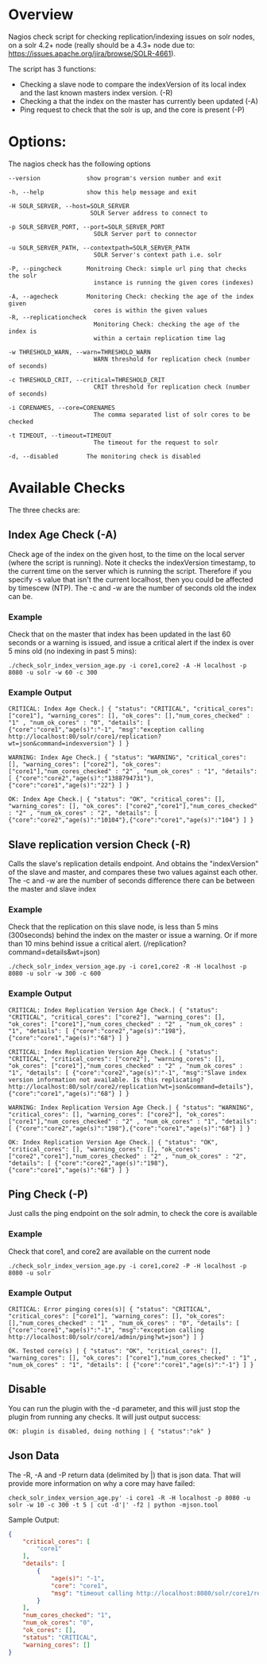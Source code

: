 # Overview

Nagios check script for checking replication/indexing issues on solr nodes, on a solr 4.2+ node (really should be a 4.3+
node due to: https://issues.apache.org/jira/browse/SOLR-4661).

The script has 3 functions:

- Checking a slave node to compare the indexVersion of its local index and the last known masters index version. (-R)
- Checking a that the index on the master has currently been updated (-A)
- Ping request to check that the solr is up, and the core is present (-P)

# Options:

The nagios check has the following options

```
--version             show program's version number and exit

-h, --help            show this help message and exit

-H SOLR_SERVER, --host=SOLR_SERVER
                       SOLR Server address to connect to

-p SOLR_SERVER_PORT, --port=SOLR_SERVER_PORT
                        SOLR Server port to connector

-u SOLR_SERVER_PATH, --contextpath=SOLR_SERVER_PATH
                        SOLR Server's context path i.e. solr

-P, --pingcheck       Monitroing Check: simple url ping that checks the solr
                        instance is running the given cores (indexes)

-A, --agecheck        Monitoring Check: checking the age of the index given
                        cores is within the given values
-R, --replicationcheck
                        Monitoring Check: checking the age of the index is
                        within a certain replication time lag

-w THRESHOLD_WARN, --warn=THRESHOLD_WARN
                        WARN threshold for replication check (number of seconds)

-c THRESHOLD_CRIT, --critical=THRESHOLD_CRIT
                        CRIT threshold for replication check (number of seconds)

-i CORENAMES, --core=CORENAMES
                        The comma separated list of solr cores to be checked

-t TIMEOUT, --timeout=TIMEOUT
                        The timeout for the request to solr

-d, --disabled        The monitoring check is disabled

```

# Available Checks

The three checks are:

## Index Age Check (-A)

Check age of the index on the given host, to the time on the local server (where the script is running).  Note it checks the indexVersion
timestamp, to the current time on the server which is running the script.  Therefore if you specify -s value that isn't the current localhost,
then you could be affected by timescew (NTP). The -c and -w are the number of seconds old the index can be.

### Example

Check that on the master that index has been updated in the last 60 seconds or a warning is issued, and issue a critical alert if the
index is over 5 mins old (no indexing in past 5 mins):

```
./check_solr_index_version_age.py -i core1,core2 -A -H localhost -p 8080 -u solr -w 60 -c 300
```

### Example Output

```
CRITICAL: Index Age Check.| { "status": "CRITICAL", "critical_cores": ["core1"], "warning_cores": [], "ok_cores": [],"num_cores_checked" : "1" , "num_ok_cores" : "0", "details": [ {"core":"core1","age(s)":"-1", "msg":"exception calling http://localhost:80/solr/core1/replication?wt=json&command=indexversion"} ] }

WARNING: Index Age Check.| { "status": "WARNING", "critical_cores": [], "warning_cores": ["core2"], "ok_cores": ["core1"],"num_cores_checked" : "2" , "num_ok_cores" : "1", "details": [ {"core":"core2","age(s)":"1388794731"},{"core":"core1","age(s)":"22"} ] }

OK: Index Age Check.| { "status": "OK", "critical_cores": [], "warning_cores": [], "ok_cores": ["core2","core1"],"num_cores_checked" : "2" , "num_ok_cores" : "2", "details": [ {"core":"core2","age(s)":"10104"},{"core":"core1","age(s)":"104"} ] }

```

## Slave replication version Check (-R)

Calls the slave's replication details endpoint. And obtains the "indexVersion" of the slave and master, and compares these two values against
each other.  The -c and -w are the number of seconds difference there can be between the master and slave index

### Example
Check that the replication on this slave node, is less than 5 mins (300seconds) behind the index on the master or issue a warning.
Or if more than 10 mins behind issue a critical alert. (/replication?command=details&wt=json)

```
./check_solr_index_version_age.py -i core1,core2 -R -H localhost -p 8080 -u solr -w 300 -c 600
```

### Example Output

```
CRITICAL: Index Replication Version Age Check.| { "status": "CRITICAL", "critical_cores": ["core2"], "warning_cores": [], "ok_cores": ["core1"],"num_cores_checked" : "2" , "num_ok_cores" : "1", "details": [ {"core":"core2","age(s)":"198"},{"core":"core1","age(s)":"68"} ] }

CRITICAL: Index Replication Version Age Check.| { "status": "CRITICAL", "critical_cores": ["core2"], "warning_cores": [], "ok_cores": ["core1"],"num_cores_checked" : "2" , "num_ok_cores" : "1", "details": [ {"core":"core2","age(s)":"-1", "msg":"Slave index version information not available. Is this replicating? http://localhost:80/solr/core2/replication?wt=json&command=details"},{"core":"core1","age(s)":"68"} ] }

WARNING: Index Replication Version Age Check.| { "status": "WARNING", "critical_cores": [], "warning_cores": ["core2"], "ok_cores": ["core1"],"num_cores_checked" : "2" , "num_ok_cores" : "1", "details": [ {"core":"core2","age(s)":"198"},{"core":"core1","age(s)":"68"} ] }

OK: Index Replication Version Age Check.| { "status": "OK", "critical_cores": [], "warning_cores": [], "ok_cores": ["core2","core1"],"num_cores_checked" : "2" , "num_ok_cores" : "2", "details": [ {"core":"core2","age(s)":"198"},{"core":"core1","age(s)":"68"} ] }

```

## Ping Check  (-P)

Just calls the ping endpoint on the solr admin, to check the core is available


### Example
Check that core1, and core2 are available on the current node

```
./check_solr_index_version_age.py -i core1,core2 -P -H localhost -p 8080 -u solr
```

### Example Output

```
CRITICAL: Error pinging cores(s)| { "status": "CRITICAL", "critical_cores": ["core1"], "warning_cores": [], "ok_cores": [],"num_cores_checked" : "1" , "num_ok_cores" : "0", "details": [ {"core":"core1","age(s)":"-1", "msg":"exception calling http://localhost:80/solr/core1/admin/ping?wt=json"} ] }

OK. Tested core(s) | { "status": "OK", "critical_cores": [], "warning_cores": [], "ok_cores": ["core1"],"num_cores_checked" : "1" , "num_ok_cores" : "1", "details": [ {"core":"core1","age(s)":"-1"} ] }

```

## Disable

You can run the plugin with the -d parameter, and this will just stop the plugin from running any checks.  It will
just output success:

```
OK: plugin is disabled, doing nothing | { "status":"ok" }
```

## Json Data

The -R, -A and -P return data (delimited by |) that is json data.  That will provide more information on why a core may have failed:

```
check_solr_index_version_age.py' -i core1 -R -H localhost -p 8080 -u solr -w 10 -c 300 -t 5 | cut -d'|' -f2 | python -mjson.tool
```

Sample Output:
```json
{
    "critical_cores": [
        "core1"
    ],
    "details": [
        {
            "age(s)": "-1",
            "core": "core1",
            "msg": "timeout calling http://localhost:8080/solr/core1/replication?wt=json&command=details"
        }
    ],
    "num_cores_checked": "1",
    "num_ok_cores": "0",
    "ok_cores": [],
    "status": "CRITICAL",
    "warning_cores": []
}
```